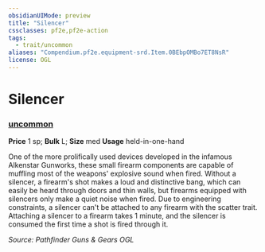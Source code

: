 ```yaml
---
obsidianUIMode: preview
title: "Silencer"
cssclasses: pf2e,pf2e-action
tags:
  - trait/uncommon
aliases: "Compendium.pf2e.equipment-srd.Item.0BEbpOMBo7ET8NsR"
license: OGL
---
```

# Silencer

### [uncommon](uncommon "Uncommon Rarity Trait")


**Price** 1 sp; 
**Bulk** L; **Size** med
**Usage** held-in-one-hand

One of the more prolifically used devices developed in the infamous Alkenstar Gunworks, these small firearm components are capable of muffling most of the weapons' explosive sound when fired. Without a silencer, a firearm's shot makes a loud and distinctive bang, which can easily be heard through doors and thin walls, but firearms equipped with silencers only make a quiet noise when fired. Due to engineering constraints, a silencer can't be attached to any firearm with the scatter trait. Attaching a silencer to a firearm takes 1 minute, and the silencer is consumed the first time a shot is fired through it.

*Source: Pathfinder Guns & Gears*
*OGL*